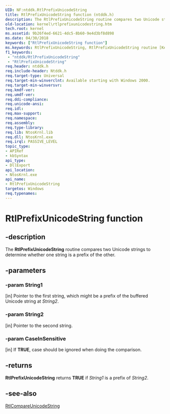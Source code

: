 ```yaml
---
UID: NF:ntddk.RtlPrefixUnicodeString
title: RtlPrefixUnicodeString function (ntddk.h)
description: The RtlPrefixUnicodeString routine compares two Unicode strings to determine whether one string is a prefix of the other.
old-location: kernel\rtlprefixunicodestring.htm
tech.root: kernel
ms.assetid: 9b26f4ed-6621-4dc5-8b60-9e4d3bf8d898
ms.date: 04/30/2018
keywords: ["RtlPrefixUnicodeString function"]
ms.keywords: RtlPrefixUnicodeString, RtlPrefixUnicodeString routine [Kernel-Mode Driver Architecture], k109_b6130d6d-1a25-460b-a962-3b9353626768.xml, kernel.rtlprefixunicodestring, ntddk/RtlPrefixUnicodeString
f1_keywords:
 - "ntddk/RtlPrefixUnicodeString"
 - "RtlPrefixUnicodeString"
req.header: ntddk.h
req.include-header: Ntddk.h
req.target-type: Universal
req.target-min-winverclnt: Available starting with Windows 2000.
req.target-min-winversvr: 
req.kmdf-ver: 
req.umdf-ver: 
req.ddi-compliance: 
req.unicode-ansi: 
req.idl: 
req.max-support: 
req.namespace: 
req.assembly: 
req.type-library: 
req.lib: NtosKrnl.lib
req.dll: NtosKrnl.exe
req.irql: PASSIVE_LEVEL
topic_type:
- APIRef
- kbSyntax
api_type:
- DllExport
api_location:
- NtosKrnl.exe
api_name:
- RtlPrefixUnicodeString
targetos: Windows
req.typenames: 
---
```


# RtlPrefixUnicodeString function


## -description


The <b>RtlPrefixUnicodeString</b> routine compares two Unicode strings to determine whether one string is a prefix of the other. 


## -parameters




### -param String1 
[in]
Pointer to the first string, which might be a prefix of the buffered Unicode string at <i>String2</i>.


### -param String2 
[in]
Pointer to the second string.


### -param CaseInSensitive 
[in]
If <b>TRUE</b>, case should be ignored when doing the comparison. 


## -returns



<b>RtlPrefixUnicodeString</b> returns <b>TRUE</b> if <i>String1</i> is a prefix of <i>String2</i>. 




## -see-also




<a href="https://docs.microsoft.com/windows-hardware/drivers/ddi/wdm/nf-wdm-rtlcompareunicodestring">RtlCompareUnicodeString</a>
 

 

